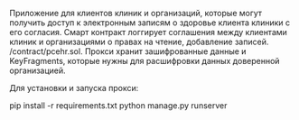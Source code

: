 Приложение для клиентов клиник и организаций, которые могут получить доступ к электронным записям о здоровье клиента клиники с его согласия.
Смарт контракт логгирует соглашения между клиентами клиник и организациями о правах на чтение, добавление записей. /contract/pcehr.sol.
Прокси хранит зашифрованные данные и KeyFragments, которые нужны для расшифровки данных доверенной организацией.


Для установки и запуска прокси:

pip install -r requirements.txt
python manage.py runserver
